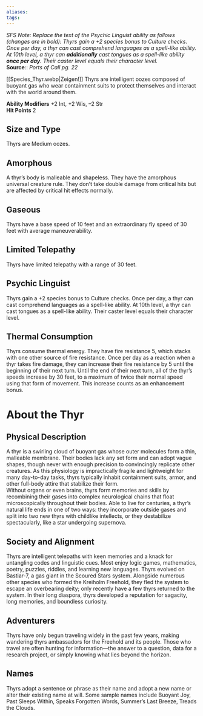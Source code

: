 ```yaml
---
aliases: 
tags: 
---
```

_SFS Note: Replace the text of the Psychic Linguist ability as follows (changes are in bold): Thyrs gain a +2 species bonus to Culture checks. Once per day, a thyr can cast comprehend languages as a spell-like ability. At 10th level, a thyr can **additionally** cast tongues as a spell-like ability **once per day**. Their caster level equals their character level._  
**Source**:: _Ports of Call pg. 22_  

[[Species_Thyr.webp|Zeigen!]]
Thyrs are intelligent oozes composed of buoyant gas who wear containment suits to protect themselves and interact with the world around them.  
  
**Ability Modifiers** +2 Int, +2 Wis, –2 Str  
**Hit Points** 2

## Size and Type

Thyrs are Medium oozes.  

## Amorphous

A thyr’s body is malleable and shapeless. They have the amorphous universal creature rule. They don’t take double damage from critical hits but are affected by critical hit effects normally.  

## Gaseous

Thyrs have a base speed of 10 feet and an extraordinary fly speed of 30 feet with average maneuverability.  

## Limited Telepathy

Thyrs have limited telepathy with a range of 30 feet.  

## Psychic Linguist

Thyrs gain a +2 species bonus to Culture checks. Once per day, a thyr can cast comprehend languages as a spell-like ability. At 10th level, a thyr can cast tongues as a spell-like ability. Their caster level equals their character level.  

## Thermal Consumption

Thyrs consume thermal energy. They have fire resistance 5, which stacks with one other source of fire resistance. Once per day as a reaction when a thyr takes fire damage, they can increase their fire resistance by 5 until the beginning of their next turn. Until the end of their next turn, all of the thyr’s speeds increase by 30 feet, to a maximum of twice their normal speed using that form of movement. This increase counts as an enhancement bonus.

# About the Thyr

## Physical Description

A thyr is a swirling cloud of buoyant gas whose outer molecules form a thin, malleable membrane. Their bodies lack any set form and can adopt vague shapes, though never with enough precision to convincingly replicate other creatures. As this physiology is impractically fragile and lightweight for many day-to-day tasks, thyrs typically inhabit containment suits, armor, and other full-body attire that stabilize their form.  
Without organs or even brains, thyrs form memories and skills by recombining their gases into complex neurological chains that float microscopically throughout their bodies. Able to live for centuries, a thyr’s natural life ends in one of two ways: they incorporate outside gases and split into two new thyrs with childlike intellects, or they destabilize spectacularly, like a star undergoing supernova.  

## Society and Alignment

Thyrs are intelligent telepaths with keen memories and a knack for untangling codes and linguistic cues. Most enjoy logic games, mathematics, poetry, puzzles, riddles, and learning new languages. Thyrs evolved on Bastiar-7, a gas giant in the Scoured Stars system. Alongside numerous other species who formed the Kreiholm Freehold, they fled the system to escape an overbearing deity; only recently have a few thyrs returned to the system. In their long diaspora, thyrs developed a reputation for sagacity, long memories, and boundless curiosity.  

## Adventurers

Thyrs have only begun traveling widely in the past few years, making wandering thyrs ambassadors for the Freehold and its people. Those who travel are often hunting for information—the answer to a question, data for a research project, or simply knowing what lies beyond the horizon.  

## Names

Thyrs adopt a sentence or phrase as their name and adopt a new name or alter their existing name at will. Some sample names include Buoyant Joy, Past Sleeps Within, Speaks Forgotten Words, Summer’s Last Breeze, Treads the Clouds.
